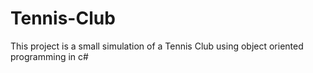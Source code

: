 # Tennis-Club
This project is a small simulation of a Tennis Club using object oriented programming in c#
